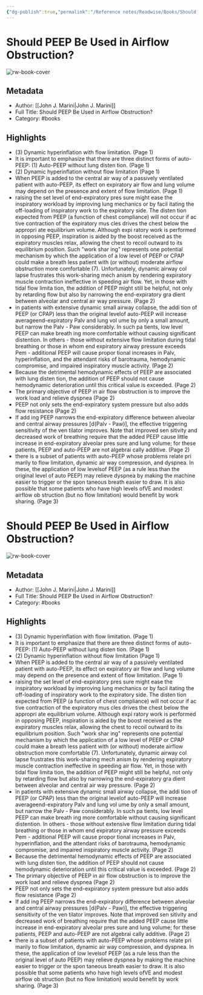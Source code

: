 ```yaml
---
{"dg-publish":true,"permalink":"/Reference notes/Readwise/Books/Should PEEP Be Used in Airflow Obstruction/"}
---
```


# Should PEEP Be Used in Airflow Obstruction?

![rw-book-cover](https://readwise-assets.s3.amazonaws.com/static/images/default-book-icon-0.c6917d331b03.png)

## Metadata
- Author: [[John J. Marini\|John J. Marini]]
- Full Title: Should PEEP Be Used in Airflow Obstruction?
- Category: #books

## Highlights
- (3) Dynamic hyperinflation with flow limitation. (Page 1)
- It is important to emphasize that there are three distinct forms of auto-PEEP: (1) Auto-PEEP without lung disten tion. (Page 1)
- (2) Dynamic hyperinflation without flow limitation (Page 1)
- When PEEP is added to the central air way of a passively ventilated patient with auto-PEEP, its effect on expiratory air flow and lung volume may depend on the presence and extent of flow limitation. (Page 1)
- raising the set level of end-expiratory pres sure might ease the inspiratory workload by improving lung mechanics or by facil itating the off-loading of inspiratory work to the expiratory side. The disten tion expected from PEEP (a function of chest compliance) will not occur if ac tive contraction of the expiratory mus cles drives the chest below the appropri ate equilibrium volume. Although expi ratory work is performed in opposing PEEP, inspiration is aided by the boost received as the expiratory muscles relax, allowing the chest to recoil outward to its equilibrium position. Such "work shar ing" represents one potential mechanism by which the application of a low level of PEEP or CPAP could make a breath less patient with (or without) moderate airflow obstruction more comfortable (7). Unfortunately, dynamic airway col lapse frustrates this work-sharing mech anism by rendering expiratory muscle contraction ineffective in speeding air flow. Yet, in those with tidal flow limita tion, the addition of PEEP might still be helpful, not only by retarding flow but also by narrowing the end-expiratory gra dient between alveolar and central air way pressure. (Page 2)
- in patients with extensive dynamic small airway collapse, the addi tion of PEEP (or CPAP) less than the original levelof auto-PEEP will increase averageend-expiratory Palv and lung vol ume by only a small amount, but narrow the Palv - Paw considerably. In such pa tients, low level PEEP can make breath ing more comfortable without causing significant distention. In others - those without extensive flow limitation during tidal breathing or those in whom end expiratory airway pressure exceeds Pem - additional PEEP will cause propor tional increases in Palv, hyperinflation, and the attendant risks of barotrauma, hemodynamic compromise, and impaired inspiratory muscle activity. (Page 2)
- Because the detrimental hemodynamic effects of PEEP are associated with lung disten tion, the addition of PEEP should not cause hemodynamic deterioration until this critical value is exceeded. (Page 2)
- The primary objective of PEEP in air flow obstruction is to improve the work load and relieve dyspnea (Page 2)
- PEEP not only sets the end-expiratory system pressure but also adds flow resistance (Page 2)
- If add ing PEEP narrows the end-expiratory difference between alveolar and central airway pressures [d(Palv - Paw)], the effective triggering sensitivity of the ven tilator improves. Note that improved sen sitivity and decreased work of breathing require that the added PEEP cause little increase in end-expiratory alveolar pres sure and lung volume; for these patients, PEEP and auto-PEEP are not algebrai cally additive. (Page 2)
- there is a subset of patients with auto-PEEP whose problems relate pri marily to flow limitation, dynamic air way compression, and dyspnea. In these, the application of low levelsof PEEP (as a rule less than the original level of auto PEEP) may relieve dyspnea by making the machine easier to trigger or the spon taneous breath easier to draw. It is also possible that some patients who have high levels ofVE and modest airflow ob struction (but no flow limitation) would benefit by work sharing. (Page 3)
# Should PEEP Be Used in Airflow Obstruction?

![rw-book-cover](https://readwise-assets.s3.amazonaws.com/static/images/default-book-icon-0.c6917d331b03.png)

## Metadata
- Author: [[John J. Marini\|John J. Marini]]
- Full Title: Should PEEP Be Used in Airflow Obstruction?
- Category: #books

## Highlights
- (3) Dynamic hyperinflation with flow limitation. (Page 1)
- It is important to emphasize that there are three distinct forms of auto-PEEP: (1) Auto-PEEP without lung disten tion. (Page 1)
- (2) Dynamic hyperinflation without flow limitation (Page 1)
- When PEEP is added to the central air way of a passively ventilated patient with auto-PEEP, its effect on expiratory air flow and lung volume may depend on the presence and extent of flow limitation. (Page 1)
- raising the set level of end-expiratory pres sure might ease the inspiratory workload by improving lung mechanics or by facil itating the off-loading of inspiratory work to the expiratory side. The disten tion expected from PEEP (a function of chest compliance) will not occur if ac tive contraction of the expiratory mus cles drives the chest below the appropri ate equilibrium volume. Although expi ratory work is performed in opposing PEEP, inspiration is aided by the boost received as the expiratory muscles relax, allowing the chest to recoil outward to its equilibrium position. Such "work shar ing" represents one potential mechanism by which the application of a low level of PEEP or CPAP could make a breath less patient with (or without) moderate airflow obstruction more comfortable (7). Unfortunately, dynamic airway col lapse frustrates this work-sharing mech anism by rendering expiratory muscle contraction ineffective in speeding air flow. Yet, in those with tidal flow limita tion, the addition of PEEP might still be helpful, not only by retarding flow but also by narrowing the end-expiratory gra dient between alveolar and central air way pressure. (Page 2)
- in patients with extensive dynamic small airway collapse, the addi tion of PEEP (or CPAP) less than the original levelof auto-PEEP will increase averageend-expiratory Palv and lung vol ume by only a small amount, but narrow the Palv - Paw considerably. In such pa tients, low level PEEP can make breath ing more comfortable without causing significant distention. In others - those without extensive flow limitation during tidal breathing or those in whom end expiratory airway pressure exceeds Pem - additional PEEP will cause propor tional increases in Palv, hyperinflation, and the attendant risks of barotrauma, hemodynamic compromise, and impaired inspiratory muscle activity. (Page 2)
- Because the detrimental hemodynamic effects of PEEP are associated with lung disten tion, the addition of PEEP should not cause hemodynamic deterioration until this critical value is exceeded. (Page 2)
- The primary objective of PEEP in air flow obstruction is to improve the work load and relieve dyspnea (Page 2)
- PEEP not only sets the end-expiratory system pressure but also adds flow resistance (Page 2)
- If add ing PEEP narrows the end-expiratory difference between alveolar and central airway pressures [d(Palv - Paw)], the effective triggering sensitivity of the ven tilator improves. Note that improved sen sitivity and decreased work of breathing require that the added PEEP cause little increase in end-expiratory alveolar pres sure and lung volume; for these patients, PEEP and auto-PEEP are not algebrai cally additive. (Page 2)
- there is a subset of patients with auto-PEEP whose problems relate pri marily to flow limitation, dynamic air way compression, and dyspnea. In these, the application of low levelsof PEEP (as a rule less than the original level of auto PEEP) may relieve dyspnea by making the machine easier to trigger or the spon taneous breath easier to draw. It is also possible that some patients who have high levels ofVE and modest airflow ob struction (but no flow limitation) would benefit by work sharing. (Page 3)

